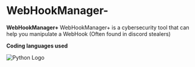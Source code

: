 # WebHookManager-
**WebHookManager+**
WebHookManager+ is a cybersecurity tool that can help you manipulate a WebHook (Often found in discord stealers)

**Coding languages used**


![Python Logo](https://upload.wikimedia.org/wikipedia/commons/c/c3/Python-logo-notext.svg)
